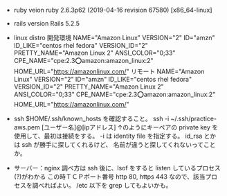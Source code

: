 + ruby veion
ruby 2.6.3p62 (2019-04-16 revision 67580) [x86_64-linux]

+ rails version
Rails 5.2.5

+ linux distro
開発環境
NAME="Amazon Linux"
VERSION="2"
ID="amzn"
ID_LIKE="centos rhel fedora"
VERSION_ID="2"
PRETTY_NAME="Amazon Linux 2"
ANSI_COLOR="0;33"
CPE_NAME="cpe:2.3:o:amazon:amazon_linux:2"
HOME_URL="https://amazonlinux.com/"
リモート
NAME="Amazon Linux"
VERSION="2"
ID="amzn"
ID_LIKE="centos rhel fedora"
VERSION_ID="2"
PRETTY_NAME="Amazon Linux 2"
ANSI_COLOR="0;33"
CPE_NAME="cpe:2.3:o:amazon:amazon_linux:2"
HOME_URL="https://amazonlinux.com/"

+ ssh
$HOME/.ssh/known_hosts を確認すること。
ssh -i ~/.ssh/practice-aws.pem [ユーザー名]@[ipアドレス]
↑のようにキーペアの private key を使用して、最初は接続をする。
-i は identity file を指定する。 id_rsa とかは ssh が勝手に探してくれるけど、
名前が違うと探してくれないってことか。

+ サーバー：nginx
調べ方は ssh 後に、lsof をすると listen しているプロセス(?)がわかる
この時ＴＣＰポート番号 http 80, https 443 なので、該当プロセスを調べればよい。
/etc 以下を grep してもよいかも。


